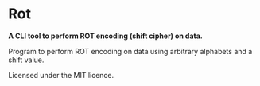 # Rot

**A CLI tool to perform ROT encoding (shift cipher) on data.**

Program to perform ROT encoding on data using arbitrary alphabets and a shift
value.

Licensed under the MIT licence.
